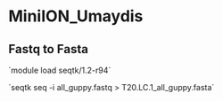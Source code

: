 # MiniION_Umaydis

## Fastq to Fasta

´module load seqtk/1.2-r94´

´seqtk seq -i all_guppy.fastq > T20.LC.1_all_guppy.fasta´
